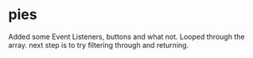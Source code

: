# pies

Added some Event Listeners, buttons and what not. Looped through the array. next step is to try filtering through and returning.